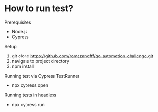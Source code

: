 # How to run test?

Prerequisites
- Node.js
- Cypress

Setup
1. git clone https://github.com/ramazanofff/qa-automation-challenge.git
2. navigate to project directory
3. npm install

Running test via Cypress TestRunner
- npx cypress open 

Running tests in headless
- npx cypress run